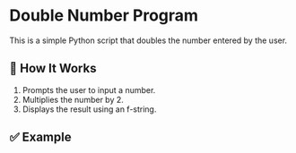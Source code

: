 # Double Number Program

This is a simple Python script that doubles the number entered by the user.

## 🚀 How It Works

1. Prompts the user to input a number.
2. Multiplies the number by 2.
3. Displays the result using an f-string.

## ✅ Example

